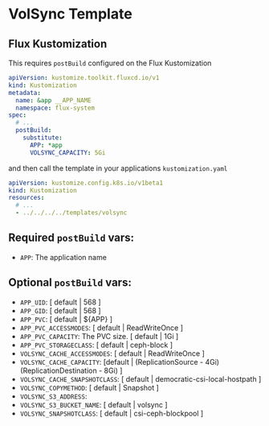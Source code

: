 # VolSync Template

## Flux Kustomization

This requires `postBuild` configured on the Flux Kustomization

```yaml
apiVersion: kustomize.toolkit.fluxcd.io/v1
kind: Kustomization
metadata:
  name: &app __APP_NAME
  namespace: flux-system
spec:
  # ...
  postBuild:
    substitute:
      APP: *app
      VOLSYNC_CAPACITY: 5Gi
```

and then call the template in your applications `kustomization.yaml`

```yaml
apiVersion: kustomize.config.k8s.io/v1beta1
kind: Kustomization
resources:
  # ...
  - ../../../../templates/volsync
```

## Required `postBuild` vars:
- `APP`: The application name

## Optional `postBuild` vars:
- `APP_UID`: [ default | 568 ]
- `APP_GID`: [ default | 568 ]
- `APP_PVC`: [ default | ${APP} ]
- `APP_PVC_ACCESSMODES`: [ default | ReadWriteOnce ]
- `APP_PVC_CAPACITY`: The PVC size. [ default | 1Gi ]
- `APP_PVC_STORAGECLASS`: [ default | ceph-block ]
- `VOLSYNC_CACHE_ACCESSMODES`: [ default | ReadWriteOnce ]
- `VOLSYNC_CACHE_CAPACITY`: [default | (ReplicationSource - 4Gi) (ReplicationDestination - 8Gi) ]
- `VOLSYNC_CACHE_SNAPSHOTCLASS`: [ default | democratic-csi-local-hostpath ]
- `VOLSYNC_COPYMETHOD`: [ default | Snapshot ]
- `VOLSYNC_S3_ADDRESS`:
- `VOLSYNC_S3_BUCKET_NAME`: [ default | volsync ]
- `VOLSYNC_SNAPSHOTCLASS`: [ default | csi-ceph-blockpool ]
